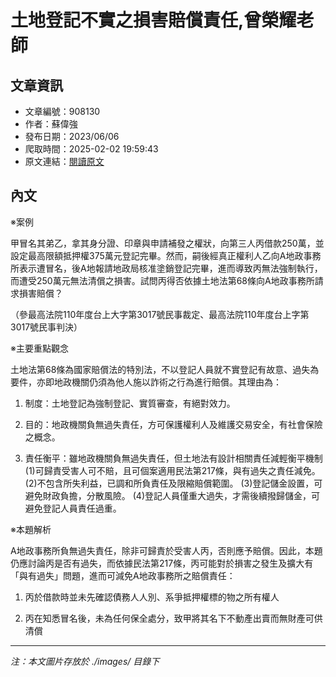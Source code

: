# 土地登記不實之損害賠償責任,曾榮耀老師

## 文章資訊
- 文章編號：908130
- 作者：蘇偉強
- 發布日期：2023/06/06
- 爬取時間：2025-02-02 19:59:43
- 原文連結：[閱讀原文](https://real-estate.get.com.tw/Columns/detail.aspx?no=908130)

## 內文
※案例

甲冒名其弟乙，拿其身分證、印章與申請補發之權狀，向第三人丙借款250萬，並設定最高限額抵押權375萬元登記完畢。然而，嗣後經真正權利人乙向A地政事務所表示遭冒名，後A地報請地政局核准塗銷登記完畢，進而導致丙無法強制執行，而遭受250萬元無法清償之損害。試問丙得否依據土地法第68條向A地政事務所請求損害賠償？

（參最高法院110年度台上大字第3017號民事裁定、最高法院110年度台上字第3017號民事判決）

※主要重點觀念

土地法第68條為國家賠償法的特別法，不以登記人員就不實登記有故意、過失為要件，亦即地政機關仍須為他人施以詐術之行為進行賠償。其理由為：

1. 制度：土地登記為強制登記、實質審查，有絕對效力。

2. 目的：地政機關負無過失責任，方可保護權利人及維護交易安全，有社會保險之概念。

3. 責任衡平：雖地政機關負無過失責任，但土地法有設計相關責任減輕衡平機制 (1)可歸責受害人可不賠，且可個案適用民法第217條，與有過失之責任減免。 (2)不包含所失利益，已調和所負責任及限縮賠償範圍。 (3)登記儲金設置，可避免財政負擔，分散風險。 (4)登記人員僅重大過失，才需後續撥歸儲金，可避免登記人員責任過重。

※本題解析

A地政事務所負無過失責任，除非可歸責於受害人丙，否則應予賠償。因此，本題仍應討論丙是否有過失，而依據民法第217條，丙可能對於損害之發生及擴大有「與有過失」問題，進而可減免A地政事務所之賠償責任：

1. 丙於借款時並未先確認債務人人別、系爭抵押權標的物之所有權人

2. 丙在知悉冒名後，未為任何保全處分，致甲將其名下不動產出賣而無財產可供清償

---
*注：本文圖片存放於 ./images/ 目錄下*
